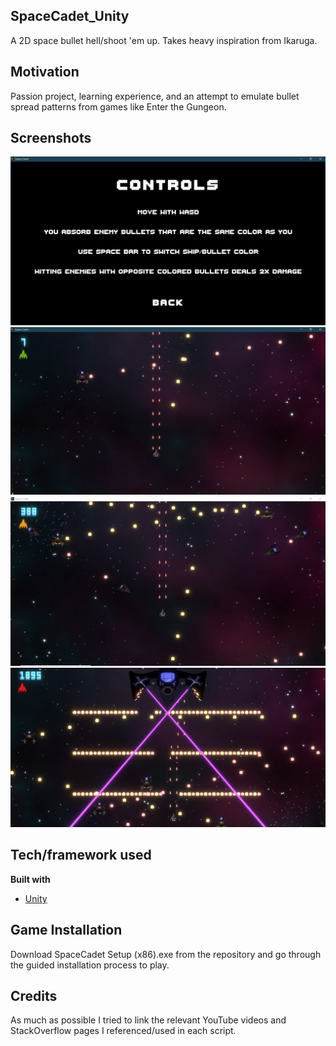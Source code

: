 ## SpaceCadet_Unity
A 2D space bullet hell/shoot 'em up. Takes heavy inspiration from Ikaruga.

## Motivation
Passion project, learning experience, and an attempt to emulate bullet spread patterns from games like Enter the Gungeon.
 
## Screenshots
![Alt text](Game_Photos_&_Video/Controls.PNG?raw=true)
![Alt text](Game_Photos_&_Video/Game1.PNG?raw=true)
![Alt text](Game_Photos_&_Video/Game2.PNG?raw=true)
![Alt text](Game_Photos_&_Video/Game3.png?raw=true)

## Tech/framework used
<b>Built with</b>
- [Unity](https://unity.com/)

## Game Installation
Download SpaceCadet Setup (x86).exe from the repository and go through the guided installation process to play.

## Credits
As much as possible I tried to link the relevant YouTube videos and StackOverflow pages I referenced/used in each script.
